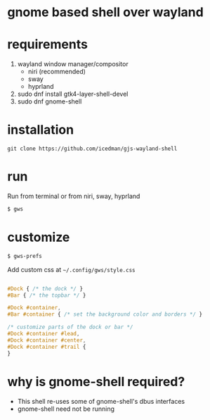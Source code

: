 # gnome based shell over wayland

# requirements
1. wayland window manager/compositor
	* niri (recommended)
	* sway
	* hyprland
2. sudo dnf install gtk4-layer-shell-devel
3. sudo dnf gnome-shell

# installation

```git clone https://github.com/icedman/gjs-wayland-shell```

# run

Run from terminal or from niri, sway, hyprland
```sh
$ gws
```

# customize

```sh
$ gws-prefs
```

Add custom css at ```~/.config/gws/style.css```

```css

#Dock { /* the dock */ }
#Bar { /* the topbar */ }

#Dock #container,
#Bar #container { /* set the background color and borders */ }

/* customize parts of the dock or bar */
#Dock #container #lead,
#Dock #container #center,
#Dock #container #trail {
}

```

# why is gnome-shell required?
* This shell re-uses some of gnome-shell's dbus interfaces
* gnome-shell need not be running

